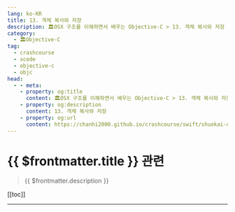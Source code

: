 ```yaml
---
lang: ko-KR
title: 13. 객체 복사와 저장
description: 🏛OSX 구조를 이해하면서 배우는 Objective-C > 13. 객체 복사와 저장
category:
  - 🏛Objective-C
tag: 
  - crashcourse
  - xcode
  - objective-c
  - objc
head:
  - - meta:
    - property: og:title
      content: 🏛OSX 구조를 이해하면서 배우는 Objective-C > 13. 객체 복사와 저장
    - property: og:description
      content: 13. 객체 복사와 저장
    - property: og:url
      content: https://chanhi2000.github.io/crashcourse/swift/shuokai-objc/13.html
---
```


# {{ $frontmatter.title }} 관련

> {{ $frontmatter.description }}

[[toc]]

---

<TagLinks />
